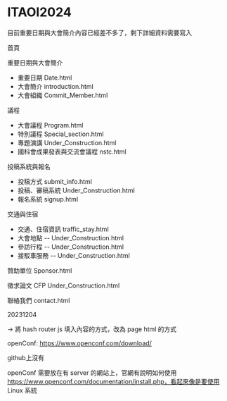 # ITAOI2024

目前重要日期與大會簡介內容已經差不多了，剩下詳細資料需要寫入

首頁

重要日期與大會簡介

* 重要日期 Date.html  
* 大會簡介 introduction.html
* 大會組織 Commit_Member.html

議程

* 大會議程 Program.html
* 特別議程 Special_section.html
* 專題演講 Under_Construction.html
* 國科會成果發表與交流會議程 nstc.html

投稿系統與報名

* 投稿方式 submit_info.html
* 投稿、審稿系統 Under_Construction.html
* 報名系統 signup.html

交通與住宿

* 交通、住宿資訊  traffic_stay.html
* 大會地點 -- Under_Construction.html
* 參訪行程 -- Under_Construction.html
* 接駁車服務 -- Under_Construction.html

贊助單位 Sponsor.html

徵求論文 CFP Under_Construction.html

聯絡我們 contact.html



20231204

-> 將 hash router js 填入內容的方式，改為 page html 的方式



openConf: https://www.openconf.com/download/

github上沒有



openConf 需要放在有 server 的網站上，官網有說明如何使用 https://www.openconf.com/documentation/install.php，看起來像是要使用 Linux 系統
